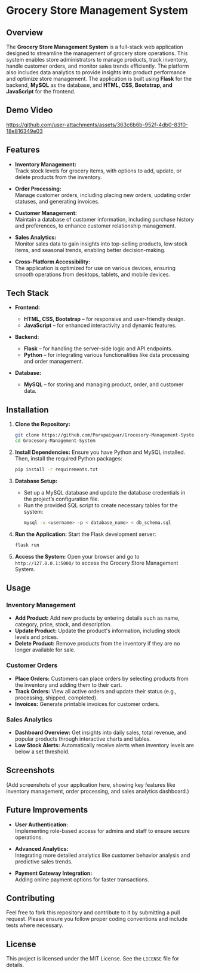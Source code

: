 # Grocery Store Management System

## Overview
The **Grocery Store Management System** is a full-stack web application designed to streamline the management of grocery store operations. This system enables store administrators to manage products, track inventory, handle customer orders, and monitor sales trends efficiently. The platform also includes data analytics to provide insights into product performance and optimize store management. The application is built using **Flask** for the backend, **MySQL** as the database, and **HTML, CSS, Bootstrap, and JavaScript** for the frontend.

## Demo Video

https://github.com/user-attachments/assets/363c6b6b-952f-4db0-83f0-18e816349e03


## Features
- **Inventory Management:**  
  Track stock levels for grocery items, with options to add, update, or delete products from the inventory.
  
- **Order Processing:**  
  Manage customer orders, including placing new orders, updating order statuses, and generating invoices.

- **Customer Management:**  
  Maintain a database of customer information, including purchase history and preferences, to enhance customer relationship management.

- **Sales Analytics:**  
  Monitor sales data to gain insights into top-selling products, low stock items, and seasonal trends, enabling better decision-making.

- **Cross-Platform Accessibility:**  
  The application is optimized for use on various devices, ensuring smooth operations from desktops, tablets, and mobile devices.

## Tech Stack
- **Frontend:**
  - **HTML, CSS, Bootstrap** – for responsive and user-friendly design.
  - **JavaScript** – for enhanced interactivity and dynamic features.

- **Backend:**
  - **Flask** – for handling the server-side logic and API endpoints.
  - **Python** – for integrating various functionalities like data processing and order management.

- **Database:**
  - **MySQL** – for storing and managing product, order, and customer data.

## Installation

1. **Clone the Repository:**
   ```bash
   git clone https://github.com/Parvpaigwar/Grocesory-Management-System.git
   cd Grocesory-Management-System
   ```

2. **Install Dependencies:**
   Ensure you have Python and MySQL installed. Then, install the required Python packages:
   ```bash
   pip install -r requirements.txt
   ```

3. **Database Setup:**
   - Set up a MySQL database and update the database credentials in the project’s configuration file.
   - Run the provided SQL script to create necessary tables for the system:
     ```bash
     mysql -u <username> -p < database_name> < db_schema.sql
     ```

4. **Run the Application:**
   Start the Flask development server:
   ```bash
   flask run
   ```

5. **Access the System:**
   Open your browser and go to `http://127.0.0.1:5000/` to access the Grocery Store Management System.

## Usage

### Inventory Management
- **Add Product:** Add new products by entering details such as name, category, price, stock, and description.
- **Update Product:** Update the product's information, including stock levels and prices.
- **Delete Product:** Remove products from the inventory if they are no longer available for sale.

### Customer Orders
- **Place Orders:** Customers can place orders by selecting products from the inventory and adding them to their cart.
- **Track Orders:** View all active orders and update their status (e.g., processing, shipped, completed).
- **Invoices:** Generate printable invoices for customer orders.

### Sales Analytics
- **Dashboard Overview:** Get insights into daily sales, total revenue, and popular products through interactive charts and tables.
- **Low Stock Alerts:** Automatically receive alerts when inventory levels are below a set threshold.
  
## Screenshots
(Add screenshots of your application here, showing key features like inventory management, order processing, and sales analytics dashboard.)

## Future Improvements
- **User Authentication:**  
  Implementing role-based access for admins and staff to ensure secure operations.

- **Advanced Analytics:**  
  Integrating more detailed analytics like customer behavior analysis and predictive sales trends.

- **Payment Gateway Integration:**  
  Adding online payment options for faster transactions.

## Contributing
Feel free to fork this repository and contribute to it by submitting a pull request. Please ensure you follow proper coding conventions and include tests where necessary.

## License
This project is licensed under the MIT License. See the `LICENSE` file for details.


